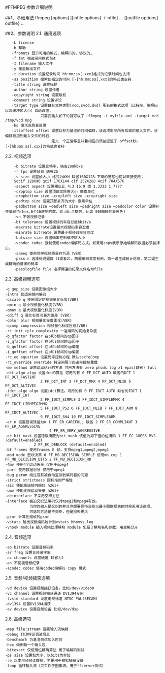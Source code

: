 #FFMPEG 参数详细说明

    
##1、基础用法
    ffmpeg [options] [[infile options] -i infile] … {[outfile options] outfile} …

##2、参数说明
2.1.  通用选项
       
       -L license
       -h 帮助
       -fromats 显示可用的格式，编解码的，协议的…
       -f fmt 强迫采用格式fmt
       -I filename 输入文件
       -y 覆盖输出文件
       -t duration 设置纪录时间 hh:mm:ss[.xxx]格式的记录时间也支持
       -ss position 搜索到指定的时间 [-]hh:mm:ss[.xxx]的格式也支持
       -title string 设置标题
       -author string 设置作者
       -copyright string 设置版权
       -comment string 设置评论
       -target type 设置目标文件类型(vcd,svcd,dvd) 所有的格式选项（比特率，编解码以及缓冲区大小）自动设置，
                    只需要输入如下的就可以了：ffmpeg -i myfile.avi -target vcd /tmp/vcd.mpg
       -hq 激活高质量设置
       -itsoffset offset 设置以秒为基准的时间偏移，该选项影响所有后面的输入文件。该偏移被加到输入文件的时戳，
                         定义一个正偏移意味着相应的流被延迟了 offset秒。 [-]hh:mm:ss[.xxx]的格式也支持
2.2. 视频选项

        -b bitrate 设置比特率，缺省200kb/s
        -r fps 设置帧频 缺省25
        -s size 设置帧大小 格式为WXH 缺省160X128.下面的简写也可以直接使用：
        Sqcif 128X96 qcif 176X144 cif 252X288 4cif 704X576
        -aspect aspect 设置横纵比 4:3 16:9 或 1.3333 1.7777
        -croptop size 设置顶部切除带大小 像素单位
        -cropbottom size –cropleft size –cropright size
        -padtop size 设置顶部补齐的大小 像素单位
        -padbottom size –padleft size –padright size –padcolor color 设置补齐条颜色(hex,6个16进制的数，红:绿:兰排列，比如 000000代表黑色)
        -vn 不做视频记录
        -bt tolerance 设置视频码率容忍度kbit/s
        -maxrate bitrate设置最大视频码率容忍度
        -minrate bitreate 设置最小视频码率容忍度
        -bufsize size 设置码率控制缓冲区大小
        -vcodec codec 强制使用codec编解码方式。如果用copy表示原始编解码数据必须被拷贝。
        -sameq 使用同样视频质量作为源（VBR）
        -pass n 选择处理遍数（1或者2）。两遍编码非常有用。第一遍生成统计信息，第二遍生成精确的请求的码率
        -passlogfile file 选择两遍的纪录文件名为file

2.3. 高级视频选项

    -g gop_size 设置图像组大小
    -intra 仅适用帧内编码
    -qscale q 使用固定的视频量化标度(VBR)
    -qmin q 最小视频量化标度(VBR)
    -qmax q 最大视频量化标度(VBR)
    -qdiff q 量化标度间最大偏差 (VBR)
    -qblur blur 视频量化标度柔化(VBR)
    -qcomp compression 视频量化标度压缩(VBR)
    -rc_init_cplx complexity 一遍编码的初始复杂度
    -b_qfactor factor 在p和b帧间的qp因子
    -i_qfactor factor 在p和i帧间的qp因子
    -b_qoffset offset 在p和b帧间的qp偏差
    -i_qoffset offset 在p和i帧间的qp偏差
    -rc_eq equation 设置码率控制方程 默认tex^qComp
    -rc_override override 特定间隔下的速率控制重载
    -me method 设置运动估计的方法 可用方法有 zero phods log x1 epzs(缺省) full
    -dct_algo algo 设置dct的算法 可用的有 0 FF_DCT_AUTO 缺省的DCT 1 FF_DCT_FASTINT 
                    2 FF_DCT_INT 3 FF_DCT_MMX 4 FF_DCT_MLIB 5 FF_DCT_ALTIVEC
    -idct_algo algo 设置idct算法。可用的有 0 FF_IDCT_AUTO 缺省的IDCT 1 FF_IDCT_INT 
                    2 FF_IDCT_SIMPLE 3 FF_IDCT_SIMPLEMMX 4 FF_IDCT_LIBMPEG2MMX 
                    5 FF_IDCT_PS2 6 FF_IDCT_MLIB 7 FF_IDCT_ARM 8 FF_IDCT_ALTIVEC 
                    9 FF_IDCT_SH4 10 FF_IDCT_SIMPLEARM
    -er n 设置错误残留为n 1 FF_ER_CAREFULL 缺省 2 FF_ER_COMPLIANT 3 FF_ER_AGGRESSIVE 
                        4 FF_ER_VERY_AGGRESSIVE
    -ec bit_mask 设置错误掩蔽为bit_mask,该值为如下值的位掩码 1 FF_EC_GUESS_MVS (default=enabled) 
                 2 FF_EC_DEBLOCK (default=enabled)
    -bf frames 使用frames B 帧，支持mpeg1,mpeg2,mpeg4
    -mbd mode 宏块决策 0 FF_MB_DECISION_SIMPLE 使用mb_cmp 1 FF_MB_DECISION_BITS 2 FF_MB_DECISION_RD
    -4mv 使用4个运动矢量 仅用于mpeg4
    -part 使用数据划分 仅用于mpeg4
    -bug param 绕过没有被自动监测到编码器的问题
    -strict strictness 跟标准的严格性
    -aic 使能高级帧内编码 h263+
    -umv 使能无限运动矢量 h263+
    -deinterlace 不采用交织方法
    -interlace 强迫交织法编码仅对mpeg2和mpeg4有效。
               当你的输入是交织的并且你想要保持交织以最小图像损失的时候采用该选项。
               可选的方法是不交织，但是损失更大
    -psnr 计算压缩帧的psnr
    -vstats 输出视频编码统计到vstats_hhmmss.log
    -vhook module 插入视频处理模块 module 包括了模块名和参数，用空格分开
2.4. 音频选项
    
    -ab bitrate 设置音频码率
    -ar freq 设置音频采样率
    -ac channels 设置通道 缺省为1
    -an 不使能音频纪录
    -acodec codec 使用codec编解码 copy 模式

2.5. 音频/视频捕获选项

    -vd device 设置视频捕获设备。比如/dev/video0
    -vc channel 设置视频捕获通道 DV1394专用
    -tvstd standard 设置电视标准 NTSC PAL(SECAM)
    -dv1394 设置DV1394捕获
    -av device 设置音频设备 比如/dev/dsp

2.6. 高级选项

    -map file:stream 设置输入流映射
    -debug 打印特定调试信息
    -benchmark 为基准测试加入时间
    -hex 倾倒每一个输入包
    -bitexact 仅使用位精确算法 用于编解码测试
    -ps size 设置包大小，以bits为单位
    -re 以本地帧频读数据，主要用于模拟捕获设备
    -loop 循环输入流（只工作于图像流，用于ffserver测试）

